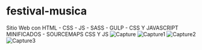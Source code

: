# festival-musica
Sitio Web con HTML - CSS - JS - SASS - GULP - CSS Y JAVASCRIPT MINIFICADOS - SOURCEMAPS CSS Y JS
![Capture](https://user-images.githubusercontent.com/69733897/181576214-5d4f3abb-2062-48b9-8b08-2f75bb84bbdc.PNG)
![Capture1](https://user-images.githubusercontent.com/69733897/181576292-0629c770-8830-40df-b061-e03f3b4c6d95.PNG)
![Capture2](https://user-images.githubusercontent.com/69733897/181576317-c9ae2128-51a5-4809-92a6-5f28d09c3781.PNG)
![Capture3](https://user-images.githubusercontent.com/69733897/181576323-8fb1b023-d019-4afc-abd4-960222376580.PNG)
